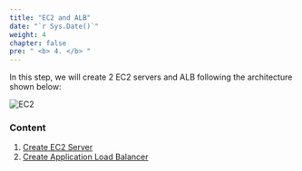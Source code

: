 ```yaml
---
title: "EC2 and ALB"
date: "`r Sys.Date()`"
weight: 4
chapter: false
pre: " <b> 4. </b> "
---
```


In this step, we will create 2 EC2 servers and ALB following the architecture shown below:

![EC2](../images/4-Compute/EC2.png)

### Content

1. [Create EC2 Server](4.1-createec2/)
2. [Create Application Load Balancer](4.2-alb/)
